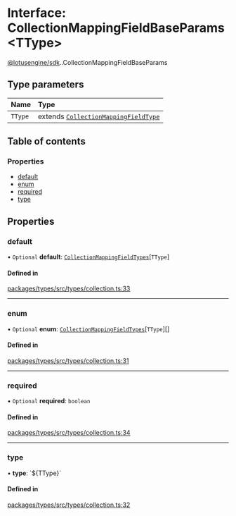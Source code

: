 # Interface: CollectionMappingFieldBaseParams<TType\>

[@lotusengine/sdk](../wiki/@lotusengine.sdk).[<internal>](../wiki/@lotusengine.sdk.%3Cinternal%3E).CollectionMappingFieldBaseParams

## Type parameters

| Name | Type |
| :------ | :------ |
| `TType` | extends [`CollectionMappingFieldType`](../wiki/@lotusengine.sdk.%3Cinternal%3E.CollectionMappingFieldType) |

## Table of contents

### Properties

- [default](../wiki/@lotusengine.sdk.%3Cinternal%3E.CollectionMappingFieldBaseParams#default)
- [enum](../wiki/@lotusengine.sdk.%3Cinternal%3E.CollectionMappingFieldBaseParams#enum)
- [required](../wiki/@lotusengine.sdk.%3Cinternal%3E.CollectionMappingFieldBaseParams#required)
- [type](../wiki/@lotusengine.sdk.%3Cinternal%3E.CollectionMappingFieldBaseParams#type)

## Properties

### default

• `Optional` **default**: [`CollectionMappingFieldTypes`](../wiki/@lotusengine.sdk.%3Cinternal%3E#collectionmappingfieldtypes)[`TType`]

#### Defined in

[packages/types/src/types/collection.ts:33](https://github.com/lotusengine/sdk/blob/f1f5297/packages/types/src/types/collection.ts#L33)

___

### enum

• `Optional` **enum**: [`CollectionMappingFieldTypes`](../wiki/@lotusengine.sdk.%3Cinternal%3E#collectionmappingfieldtypes)[`TType`][]

#### Defined in

[packages/types/src/types/collection.ts:31](https://github.com/lotusengine/sdk/blob/f1f5297/packages/types/src/types/collection.ts#L31)

___

### required

• `Optional` **required**: `boolean`

#### Defined in

[packages/types/src/types/collection.ts:34](https://github.com/lotusengine/sdk/blob/f1f5297/packages/types/src/types/collection.ts#L34)

___

### type

• **type**: \`${TType}\`

#### Defined in

[packages/types/src/types/collection.ts:32](https://github.com/lotusengine/sdk/blob/f1f5297/packages/types/src/types/collection.ts#L32)
